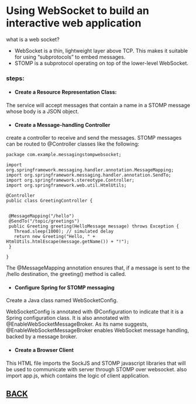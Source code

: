 # Using WebSocket to build an interactive web application
what is a web socket?
+ WebSocket is a thin, lightweight layer above TCP. This makes it suitable for using “subprotocols” to embed messages.
+ STOMP is a subprotocol operating on top of the lower-level WebSocket.

### steps:
+ #### Create a Resource Representation Class:
The service will accept messages that contain a name in a STOMP message whose body is a JSON object.

+ #### Create a Message-handling Controller
create a controller to receive  and send the messages.
 STOMP messages can be routed to @Controller classes like the following:

 ```
 package com.example.messagingstompwebsocket;

import org.springframework.messaging.handler.annotation.MessageMapping;
import org.springframework.messaging.handler.annotation.SendTo;
import org.springframework.stereotype.Controller;
import org.springframework.web.util.HtmlUtils;

@Controller
public class GreetingController {


  @MessageMapping("/hello")
  @SendTo("/topic/greetings")
  public Greeting greeting(HelloMessage message) throws Exception {
    Thread.sleep(1000); // simulated delay
    return new Greeting("Hello, " + HtmlUtils.htmlEscape(message.getName()) + "!");
  }

}
 ```

The @MessageMapping annotation ensures that, if a message is sent to the /hello destination, the greeting() method is called.

+ #### Configure Spring for STOMP messaging
Create a Java class named WebSocketConfig.

WebSocketConfig is annotated with @Configuration to indicate that it is a Spring configuration class. It is also annotated with @EnableWebSocketMessageBroker. As its name suggests, @EnableWebSocketMessageBroker enables WebSocket message handling, backed by a message broker.

+ #### Create a Browser Client
This HTML file imports the SockJS and STOMP javascript libraries that will be used to communicate with server through STOMP over websocket.  also import app.js, which contains the logic of client application. 

## [BACK](../README.md)
